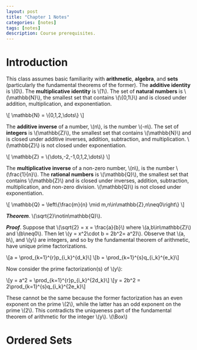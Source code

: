 ```yaml
---
layout: post
title: "Chapter 1 Notes"
categories: [notes]
tags: [notes]
description: Course prerequisites.
---
```


# Introduction
This class assumes basic familiarity with **arithmetic**, **algebra**, and **sets** (particularly the fundamental theorems of the former). The **additive identity** is \\(0\\). The **multiplicative identity** is \\(1\\). The set of **natural numbers** is \\(\\mathbb{N}\\), the smallest set that contains \\(\\{0,1\\}\\) and is closed under addition, multiplication, and exponentiation.

\\[ \mathbb{N} = \\{0,1,2,\dots\\} \\]

The **additive inverse** of a number, \\(n\\), is the number \\(-n\\). The set of  **integers** is  \\(\\mathbb{Z}\\), the smallest set that contains \\(\\mathbb{N}\\) and is closed under additive inverses, addition, subtraction, and multiplication. \\(\\mathbb{Z}\\) is not closed under exponentiation.

\\[ \mathbb{Z} = \\{\dots,-2,-1,0,1,2,\dots\\} \\]

The **multiplicative inverse** of a non-zero number, \\(n\\), is the number \\(\\frac{1}{n}\\). The **rational numbers** is  \\(\\mathbb{Q}\\), the smallest set that contains \\(\\mathbb{Z}\\) and is closed under inverses, addition, subtraction, multiplication, and non-zero division. \\(\\mathbb{Q}\\) is not closed under exponentiation.

\\[ \mathbb{Q} = \\left\\{\\frac{m}{n} \mid m,n\in\mathbb{Z},n\neq0\\right\\} \\]

**_Theorem_**. \\(\\sqrt{2}\notin\\mathbb{Q}\\).

**_Proof_**. Suppose that \\(\\sqrt{2} = x = \frac{a}{b}\\) where \\(a,b\\in\\mathbb{Z}\\) and \\(b\\neq0\\). Then let \\(y = x^2\\cdot b = 2b^2= a^2)\\). Observe that \\(a, b\\), and \\(y\\) are integers, and so by the fundamental theorem of arithmetic, have unique prime factorizations.

\\[a = \\prod\_{k=1}^{r}p\_{i\_k}^{d\_k}\\]
\\[b = \\prod\_{k=1}^{s}q\_{i\_k}^{e\_k}\\]

Now consider the prime factorization(s) of \\(y\\):

\\[y = a^2 = \\prod\_{k=1}^{r}p\_{i\_k}^{2d\_k}\\]
\\[y = 2b^2 = 2\\prod\_{k=1}^{s}q\_{i\_k}^{2e\_k}\\]

These cannot be the same because the former factorization has an even exponent on the prime \\(2\\), while the latter has an odd exponent on the prime \\(2\\). This contradicts the uniqueness part of the fundamental theorem of arithmetic for the integer \\(y\\). \\(\\Box\\)

# Ordered Sets
